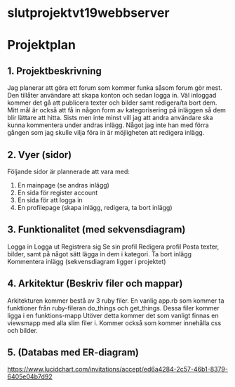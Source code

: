 # slutprojektvt19webbserver

# Projektplan

## 1. Projektbeskrivning

Jag planerar att göra ett forum som kommer funka såsom forum gör mest. Den tillåter användare att skapa konton och sedan logga in. Väl inloggad kommer det gå att publicera texter och bilder samt redigera/ta bort dem. Mitt mål är också att få in någon form av kategorisering på inläggen så dem blir lättare att hitta. Sists men inte minst vill jag att andra användare ska kunna kommentera under andras inlägg.
Något jag inte han med förra gången som jag skulle vilja föra in är möjligheten att redigera inlägg.
## 2. Vyer (sidor)
Följande sidor är plannerade att vara med:
1. En mainpage (se andras inlägg)
2. En sida för register account
3. En sida för att logga in
4. En profilepage (skapa inlägg, redigera, ta bort inlägg) 
## 3. Funktionalitet (med sekvensdiagram)
Logga in
Logga ut
Registrera sig 
Se sin profil
Redigera profil
Posta texter, bilder, samt på något sätt lägga in dem i kategori.
Ta bort inlägg
Kommentera inlägg
(sekvensdiagram ligger i projektet)
## 4. Arkitektur (Beskriv filer och mappar)
Arkitekturen kommer bestå av 3 ruby filer. En vanlig app.rb som kommer ta funktioner från ruby-fileran do_things och get_things. Dessa filer kommer ligga i en funktions-mapp Utöver detta kommer det som vanligt finnas en viewsmapp med alla slim filer i. Kommer också som kommer innehålla css och bilder.
## 5. (Databas med ER-diagram)
https://www.lucidchart.com/invitations/accept/ed6a4284-2c57-46b1-8379-6405e04b7d92

